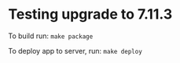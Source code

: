 # Testing upgrade to 7.11.3

To build run: `make package`

To deploy app to server, run: `make deploy`
